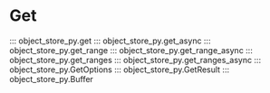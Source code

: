 # Get

::: object_store_py.get
::: object_store_py.get_async
::: object_store_py.get_range
::: object_store_py.get_range_async
::: object_store_py.get_ranges
::: object_store_py.get_ranges_async
::: object_store_py.GetOptions
::: object_store_py.GetResult
::: object_store_py.Buffer
